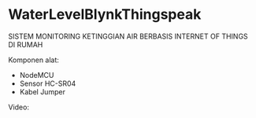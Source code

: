 # WaterLevelBlynkThingspeak
SISTEM MONITORING KETINGGIAN AIR BERBASIS INTERNET OF THINGS DI RUMAH

Komponen alat:
- NodeMCU
- Sensor HC-SR04
- Kabel Jumper

Video: 
